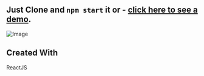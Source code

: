 
## Just Clone and `npm start` it or  - [click here to see a demo](https://isourav13.github.io/daily-horoscope/).
![Image](https://user-images.githubusercontent.com/39168159/114576513-e285cb00-9c83-11eb-8f96-03388a61cbe6.gif)


## Created With
ReactJS
